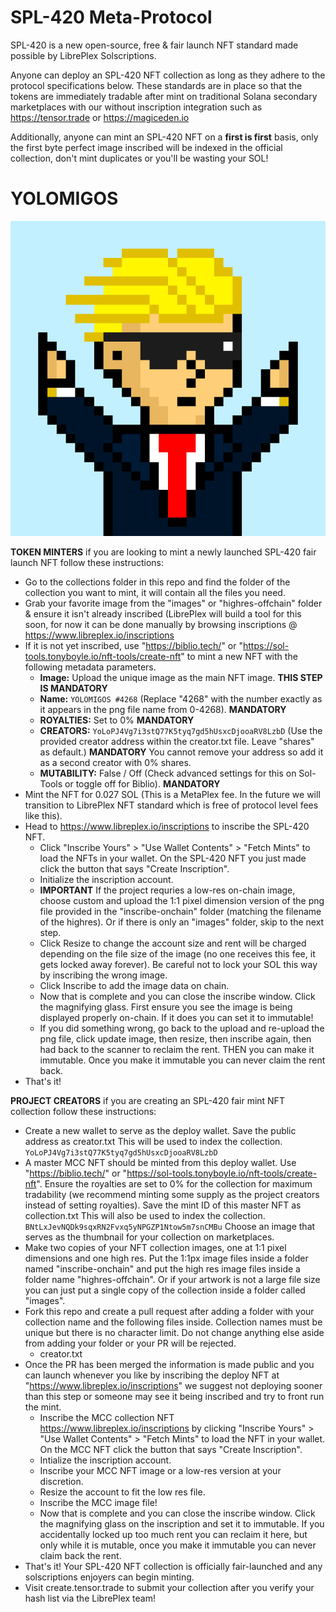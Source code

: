 # SPL-420 Meta-Protocol
SPL-420 is a new open-source, free & fair launch NFT standard made possible by LibrePlex Solscriptions. 

Anyone can deploy an SPL-420 NFT collection as long as they adhere to the protocol specifications below. These standards are in place so that the tokens are immediately tradable after mint on traditional Solana secondary marketplaces with our without inscription integration such as https://tensor.trade or https://magiceden.io

Additionally, anyone can mint an SPL-420 NFT on a **first is first** basis, only the first byte perfect image inscribed will be indexed in the official collection, don't mint duplicates or you'll be wasting your SOL!

# YOLOMIGOS 
![](yolomigos.png)

**TOKEN MINTERS** if you are looking to mint a newly launched SPL-420 fair launch NFT follow these instructions:
- Go to the collections folder in this repo and find the folder of the collection you want to mint, it will contain all the files you need.
- Grab your favorite image from the "images" or "highres-offchain" folder & ensure it isn't already inscribed (LibrePlex will build a tool for this soon, for now it can be done manually by browsing inscriptions @ https://www.libreplex.io/inscriptions
- If it is not yet inscribed, use "https://biblio.tech/" or "https://sol-tools.tonyboyle.io/nft-tools/create-nft" to mint a new NFT with the following metadata parameters.
   - **Image:** Upload the unique image as the main NFT image. **THIS STEP IS MANDATORY**
   - **Name:** ```YOLOMIGOS #4268``` (Replace "4268" with the number exactly as it appears in the png file name from 0-4268). **MANDATORY**
   - **ROYALTIES:** Set to 0% **MANDATORY**
   - **CREATORS:** ```YoLoPJ4Vg7i3stQ77K5tyq7gd5hUsxcDjooaRV8LzbD``` (Use the provided creator address within the creator.txt file. Leave "shares" as default.) **MANDATORY** You cannot remove your address so add it as a second creator with 0% shares.
   - **MUTABILITY:** False / Off (Check advanced settings for this on Sol-Tools or toggle off for Biblio). **MANDATORY**
- Mint the NFT for 0.027 SOL (This is a MetaPlex fee. In the future we will transition to LibrePlex NFT standard which is free of protocol level fees like this).
- Head to https://www.libreplex.io/inscriptions to inscribe the SPL-420 NFT.
   - Click "Inscribe Yours" > "Use Wallet Contents" > "Fetch Mints" to load the NFTs in your wallet. On the SPL-420 NFT you just made click the button that says "Create Inscription".
   - Initialize the inscription account.
   - **IMPORTANT** If the project requries a low-res on-chain image, choose custom and upload the 1:1 pixel dimension version of the png file provided in the "inscribe-onchain" folder (matching the filename of the highres). Or if there is only an "images" folder, skip to the next step.
   - Click Resize to change the account size and rent will be charged depending on the file size of the image (no one receives this fee, it gets locked away forever). Be careful not to lock your SOL this way by inscribing the wrong image.
   - Click Inscribe to add the image data on chain.
   - Now that is complete and you can close the inscribe window. Click the magnifying glass. First ensure you see the image is being displayed properly on-chain. If it does you can set it to immutable!
   - If you did something wrong, go back to the upload and re-upload the png file, click update image, then resize, then inscribe again, then had back to the scanner to reclaim the rent. THEN you can make it immutable. Once you make it immutable you can never claim the rent back.
- That's it!

**PROJECT CREATORS** if you are creating an SPL-420 fair mint NFT collection follow these instructions:
- Create a new wallet to serve as the deploy wallet. Save the public address as creator.txt This will be used to index the collection. ```YoLoPJ4Vg7i3stQ77K5tyq7gd5hUsxcDjooaRV8LzbD```
- A master MCC NFT should be minted from this deploy wallet. Use "https://biblio.tech/" or "https://sol-tools.tonyboyle.io/nft-tools/create-nft". Ensure the royalties are set to 0% for the collection for maximum tradability (we recommend minting some supply as the project creators instead of setting royalties). Save the mint ID of this master NFT as collection.txt This will also be used to index the collection. ```BNtLxJevNQDk9sqxRN2Fvxq5yNPGZP1Ntow5m7snCMBu``` Choose an image that serves as the thumbnail for your collection on marketplaces.
- Make two copies of your NFT collection images, one at 1:1 pixel dimensions and one high res. Put the 1:1px image files inside a folder named "inscribe-onchain" and put the high res image files inside a folder name "highres-offchain". Or if your artwork is not a large file size you can just put a single copy of the collection inside a folder called "images".
- Fork this repo and create a pull request after adding a folder with your collection name and the following files inside. Collection names must be unique but there is no character limit. Do not change anything else aside from adding your folder or your PR will be rejected.
   - creator.txt
- Once the PR has been merged the information is made public and you can launch whenever you like by inscribing the deploy NFT at "https://www.libreplex.io/inscriptions" we suggest not deploying sooner than this step or someone may see it being inscribed and try to front run the mint.
   - Inscribe the MCC collection NFT https://www.libreplex.io/inscriptions by clicking "Inscribe Yours" > "Use Wallet Contents" > "Fetch Mints" to load the NFT in your wallet. On the MCC NFT click the button that says "Create Inscription".
   - Intialize the inscription account.
   - Inscribe your MCC NFT image or a low-res version at your discretion.
   - Resize the account to fit the low res file.
   - Inscribe the MCC image file!
   - Now that is complete and you can close the inscribe window. Click the magnifying glass on the inscription and set it to immutable. If you accidentally locked up too much rent you can reclaim it here, but only while it is mutable, once you make it immutable you can never claim back the rent.
- That's it! Your SPL-420 NFT collection is officially fair-launched and any solscriptions enjoyers can begin minting.
- Visit create.tensor.trade to submit your collection after you verify your hash list via the LibrePlex team!

